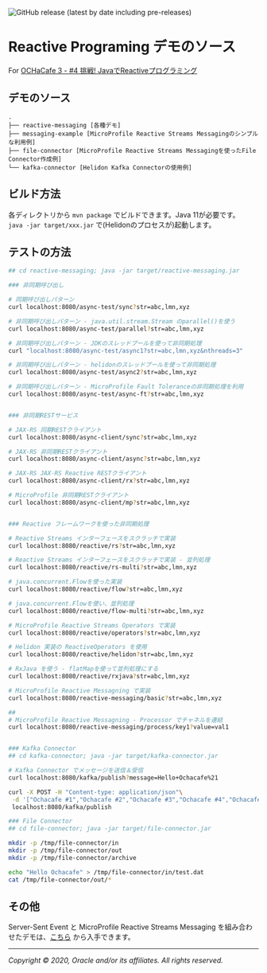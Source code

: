 ![GitHub release (latest by date including pre-releases)](https://img.shields.io/github/v/release/oracle-japan/ochacafe-reactive)

# Reactive Programing デモのソース 

For [OCHaCafe 3 - #4 挑戦! JavaでReactiveプログラミング](https://connpass.com/event/189340/)


## デモのソース

~~~
.
├── reactive-messaging [各種デモ]
├── messaging-example [MicroProfile Reactive Streams Messagingのシンプルな利用例]
├── file-connector [MicroProfile Reactive Streams Messagingを使ったFile Connector作成例]
└── kafka-connector [Helidon Kafka Connectorの使用例]
~~~

## ビルド方法


各ディレクトリから `mvn package` でビルドできます。Java 11が必要です。  
`java -jar target/xxx.jar` で(Helidonのプロセスが)起動します。


## テストの方法

```bash
## cd reactive-messaging; java -jar target/reactive-messaging.jar

### 非同期呼び出し

# 同期呼び出しパターン
curl localhost:8080/async-test/sync?str=abc,lmn,xyz

# 非同期呼び出しパターン - java.util.stream.Stream のparallel()を使う
curl localhost:8080/async-test/parallel?str=abc,lmn,xyz

# 非同期呼び出しパターン - JDKのスレッドプールを使って非同期処理
curl "localhost:8080/async-test/async1?str=abc,lmn,xyz&nthreads=3"

# 非同期呼び出しパターン - helidonのスレッドプールを使って非同期処理
curl localhost:8080/async-test/async2?str=abc,lmn,xyz

# 非同期呼び出しパターン - MicroProfile Fault Toleranceの非同期処理を利用
curl localhost:8080/async-test/async-ft?str=abc,lmn,xyz


### 非同期RESTサービス

# JAX-RS 同期RESTクライアント
curl localhost:8080/async-client/sync?str=abc,lmn,xyz

# JAX-RS 非同期RESTクライアント
curl localhost:8080/async-client/async?str=abc,lmn,xyz

# JAX-RS JAX-RS Reactive RESTクライアント
curl localhost:8080/async-client/rx?str=abc,lmn,xyz

# MicroProfile 非同期RESTクライアント
curl localhost:8080/async-client/mp?str=abc,lmn,xyz


### Reactive フレームワークを使った非同期処理

# Reactive Streams インターフェースをスクラッチで実装
curl localhost:8080/reactive/rs?str=abc,lmn,xyz

# Reactive Streams インターフェースをスクラッチで実装 - 並列処理
curl localhost:8080/reactive/rs-multi?str=abc,lmn,xyz

# java.concurrent.Flowを使った実装
curl localhost:8080/reactive/flow?str=abc,lmn,xyz

# java.concurrent.Flowを使い、並列処理
curl localhost:8080/reactive/flow-multi?str=abc,lmn,xyz

# MicroProfile Reactive Streams Operators で実装
curl localhost:8080/reactive/operators?str=abc,lmn,xyz

# Helidon 実装の ReactiveOperators を使用
curl localhost:8080/reactive/helidon?str=abc,lmn,xyz

# RxJava を使う - flatMapを使って並列処理にする
curl localhost:8080/reactive/rxjava?str=abc,lmn,xyz

# MicroProfile Reactive Messagning で実装
curl localhost:8080/reactive-messaging/basic?str=abc,lmn,xyz

##
# MicroProfile Reactive Messagning - Processor でチャネルを連結
curl localhost:8080/reactive-messaging/process/key1?value=val1


### Kafka Connector
## cd kafka-connector; java -jar target/kafka-connector.jar

# Kafka Connector でメッセージを送信＆受信
curl localhost:8080/kafka/publish?message=Hello+Ochacafe%21

curl -X POST -H "Content-type: application/json"\
 -d '["Ochacafe #1","Ochacafe #2","Ochacafe #3","Ochacafe #4","Ochacafe #5","Ochacafe #6","Ochacafe #7","Ochacafe #8"]'\
 localhost:8080/kafka/publish

### File Connector
## cd file-connector; java -jar target/file-connector.jar

mkdir -p /tmp/file-connector/in
mkdir -p /tmp/file-connector/out
mkdir -p /tmp/file-connector/archive

echo "Hello Ochacafe" > /tmp/file-connector/in/test.dat
cat /tmp/file-connector/out/*
```


## その他

Server-Sent Event と MicroProfile Reactive Streams Messaging を組み合わせたデモは、[こちら](https://github.com/oracle/helidon/tree/master/examples/microprofile/messaging-sse) から入手できます。


---
_Copyright © 2020, Oracle and/or its affiliates. All rights reserved._


